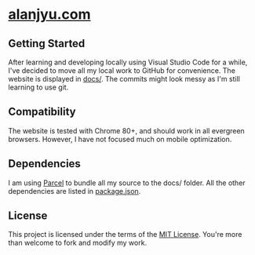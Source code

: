 # [alanjyu.com](https://alanjyu.com)

## Getting Started
After learning and developing locally using Visual Studio Code for a while, I've decided to move all my local work to GitHub for convenience. The website is displayed in [docs/](https://github.com/alanjyu/alanjyu.com/tree/master/docs). The commits might look messy as I'm still learning to use git.

## Compatibility
The website is tested with Chrome 80+, and should work in all evergreen browsers. However, I have not focused much on mobile optimization.

## Dependencies
I am using [Parcel](https://parceljs.org/) to bundle all my source to the docs/ folder. All the other dependencies are listed in [package.json](https://github.com/alanjyu/alanjyu.com/blob/master/package.json).

## License
This project is licensed under the terms of the [MIT License](https://github.com/alanjyu/alanjyu.com/blob/master/LICENSE). You're more than welcome to fork and modify my work.